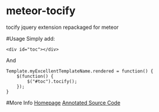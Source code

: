 meteor-tocify
=============
tocify jquery extension repackaged for meteor

#Usage
Simply add:

    <div id="toc"></div>

And

    Template.myExcellentTemplateName.rendered = function() {
    	$(function() {
    		$("#toc").tocify();
    	});
    }

#More Info
[Homepage](http://gregfranko.com/jquery.tocify.js/)
[Annotated Source Code](http://gregfranko.com/jquery.tocify.js/docs/jquery.tocify.html)